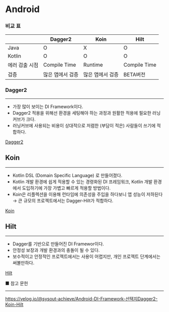 # Android



### 비교 표

|                | Dagger2          | Koin             | Hilt         |
| -------------- | ---------------- | ---------------- | ------------ |
| Java           | O                | X                | O            |
| Kotlin         | O                | O                | O            |
| 에러 검출 시점 | Compile Time     | Runtime          | Compile Time |
| 검증           | 많은 앱에서 검증 | 많은 앱에서 검증 | BETA버전     |



### Dagger2

------

- 가장 많이 보이는 DI Framework이다.
- Dagger2 적용을 위해선 환경을 세팅해야 하는 과정과 원활한 적용에 필요한 러닝커브가 크다.
- 러닝커브에 사용되는 비용이 상대적으로 저렴한 (부담이 적은) 사람들이 쓰기에 적합하다.

[Dagger2](https://www.notion.so/Dagger2-2ea02c9285e14839a819a7e1cdef258a)



## Koin

------

- Kotlin DSL (Domain Specific Language) 로 만들어졌다.
- Kotlin 개발 환경에 쉽게 적용할 수 있는 경령화된 DI 프레임워크, Kotlin 개발 환경에서 도입하기에 가장 가볍고 빠르게 적용할 방법이다.
- Koin은 리플렉션을 이용해 런타임에 의존성을 주입을 하다보니 앱 성능이 저하된다 → 큰 규모의 프로젝트에서는 Dagger-Hilt가 적합하다.

[Koin](https://www.notion.so/Koin-85c6730497ce4665af2581bec551d472)



## Hilt

------

- Dagger를 기반으로 만들어진 DI Framewor이다.
- 안정성 보장과 개발 환경과의 충돌이 될 수 있다.
- 보수적이고 안정적인 프로젝트에서는 사용이 어렵지만, 개인 프로젝트 단계에서는 써볼만하다.

[Hilt](https://www.notion.so/Hilt-f64ebd30972f4e039bb2e9652016371e)





■ 참고 문헌

------

https://velog.io/@sysout-achieve/Android-DI-Framework-선택지Dagger2-Koin-Hilt